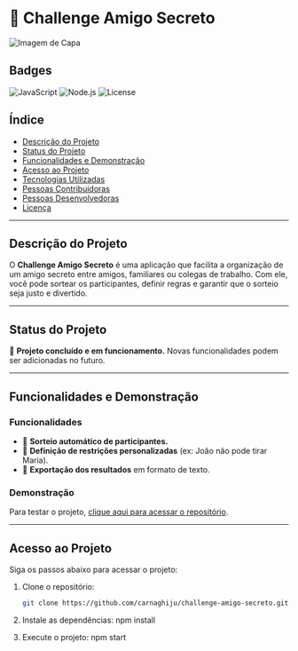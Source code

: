 # 🎁 Challenge Amigo Secreto

![Imagem de Capa](https://via.placeholder.com/800x400.png?text=Imagem+de+Capa+do+Projeto)

## Badges

![JavaScript](https://img.shields.io/badge/JavaScript-ES6+-yellow)
![Node.js](https://img.shields.io/badge/Node.js-16.x-green)
![License](https://img.shields.io/badge/License-MIT-blue)

## Índice

- [Descrição do Projeto](#descrição-do-projeto)
- [Status do Projeto](#status-do-projeto)
- [Funcionalidades e Demonstração](#funcionalidades-e-demonstração)
- [Acesso ao Projeto](#acesso-ao-projeto)
- [Tecnologias Utilizadas](#tecnologias-utilizadas)
- [Pessoas Contribuidoras](#pessoas-contribuidoras)
- [Pessoas Desenvolvedoras](#pessoas-desenvolvedoras)
- [Licença](#licença)

---

## Descrição do Projeto

O **Challenge Amigo Secreto** é uma aplicação que facilita a organização de um amigo secreto entre amigos, familiares ou colegas de trabalho. Com ele, você pode sortear os participantes, definir regras e garantir que o sorteio seja justo e divertido.

---

## Status do Projeto

🚀 **Projeto concluído e em funcionamento.** Novas funcionalidades podem ser adicionadas no futuro.

---

## Funcionalidades e Demonstração

### Funcionalidades

- 🎲 **Sorteio automático de participantes.**
- 🚫 **Definição de restrições personalizadas** (ex: João não pode tirar Maria).
- 📄 **Exportação dos resultados** em formato de texto.

### Demonstração

Para testar o projeto, [clique aqui para acessar o repositório](https://github.com/carnaghiju/challenge-amigo-secreto.git).

---

## Acesso ao Projeto

Siga os passos abaixo para acessar o projeto:

1. Clone o repositório:
   ```bash
   git clone https://github.com/carnaghiju/challenge-amigo-secreto.git

2. Instale as dependências:
  npm install

3. Execute o projeto:
npm start